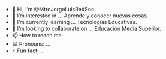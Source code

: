 - 👋 Hi, I’m @MtroJorgeLuisRedSoc
- 👀 I’m interested in ... Aprende y conocer nuevas cosas.
- 🌱 I’m currently learning ... Tecnologías Educativas.
- 💞️ I’m looking to collaborate on ... Educación Media Superior.
- 📫 How to reach me ...
- 😄 Pronouns: ...
- ⚡ Fun fact: ...

<!---
MtroJorgeLuisRedSoc/MtroJorgeLuisRedSoc is a ✨ special ✨ repository because its `README.md` (this file) appears on your GitHub profile.
You can click the Preview link to take a look at your changes.
--->

